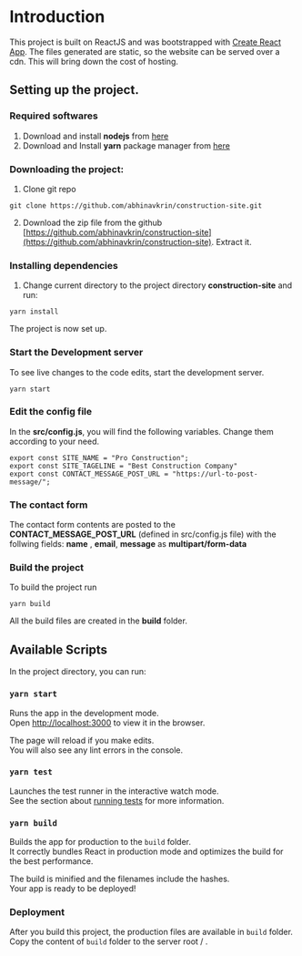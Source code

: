 # Introduction

This project is built on ReactJS and was bootstrapped with [Create React App](https://github.com/facebook/create-react-app). The files generated are static, so the website can be served over a cdn. This will bring down the cost of hosting.

## Setting up the project.

### Required softwares
1. Download and install **nodejs** from [here](https://nodejs.org/en/download/)
2. Download and Install **yarn** package manager from [here](https://classic.yarnpkg.com/en/docs/install/)

### Downloading the project:

1. Clone git repo
````
git clone https://github.com/abhinavkrin/construction-site.git
````
2. Download the zip file from the github [https://github.com/abhinavkrin/construction-site](https://github.com/abhinavkrin/construction-site).  Extract it.

### Installing dependencies
1. Change current directory to the project directory **construction-site** and run:

````
yarn install
````
The project is now set up.

### Start the Development server

To see live changes to the code edits, start the development server.

````
yarn start
````
### Edit the config file
In the **src/config.js**, you will find the following variables. Change them according to your need.
```
export const SITE_NAME = "Pro Construction";
export const SITE_TAGELINE = "Best Construction Company"
export const CONTACT_MESSAGE_POST_URL = "https://url-to-post-message/";
```

### The contact form
The contact form contents are posted to the **CONTACT_MESSAGE_POST_URL** (defined in src/config.js file) with the follwing fields: **name** , **email**, **message** as **multipart/form-data**

### Build the project

To build the project run

````
yarn build
````

All the build files are created in the **build** folder.

## Available Scripts

In the project directory, you can run:

### `yarn start`

Runs the app in the development mode.\
Open [http://localhost:3000](http://localhost:3000) to view it in the browser.

The page will reload if you make edits.\
You will also see any lint errors in the console.

### `yarn test`

Launches the test runner in the interactive watch mode.\
See the section about [running tests](https://facebook.github.io/create-react-app/docs/running-tests) for more information.

### `yarn build`

Builds the app for production to the `build` folder.\
It correctly bundles React in production mode and optimizes the build for the best performance.

The build is minified and the filenames include the hashes.\
Your app is ready to be deployed!

### Deployment

After you build this project, the production files are available in `build` folder. Copy the content of `build` folder to the server root / .


